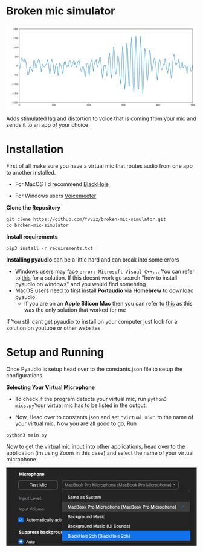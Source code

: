 # Broken mic simulator
![img.png](img.png)

Adds stimulated lag and distortion to voice that is coming from your mic and sends it to an app of your choice

# Installation
First of all make sure you have a virtual mic that routes audio from one app to another installed. 

- For MacOS I'd recommend <a href="https://github.com/ExistentialAudio/BlackHole"> BlackHole </a>  

- For Windows users <a href="https://vb-audio.com/Voicemeeter/index.htm"> Voicemeeter </a> 

**Clone the Repository**
```
git clone https://github.com/fvviz/broken-mic-simulator.git 
cd broken-mic-simulator
```

**Install requirements**
```
pip3 install -r requirements.txt
```

**Installing pyaudio** can be a little hard and can break into some errors

- Windows users may face `error: Microsoft Visual C++..`. You can refer to <a href="https://stackoverflow.com/questions/59467023/getting-error-microsoft-visual-c-14-0-is-required-when-installing-pyaudio">this</a> for a solution. If this doesnt work go search "how to install pyaudio on windows" and you would find somehting
- MacOS users need to first install **Portaudio** via **Homebrew** to download pyaudio. 
  - If you are on an **Apple Silicon Mac** then you can refer to <a href="https://stackoverflow.com/questions/65709212/import-pyaudio-doesnt-work-symbol-not-found-pamaccore-setupchannelmap-on-ma"> this </a> as this was the only solution that worked for me
  
  
 If You still cant get pyaudio to install on your computer just look for a solution on youtube or other websites. 

# Setup and Running

Once Pyaudio is setup head over to the constants.json file to setup the configurations

**Selecting Your Virtual Microphone**

- To check if the program detects your virtual mic, run
`python3 mics.py`Your virtual mic has to be listed in the output. 

- Now, Head over to constants.json and set `"virtual_mic"` to the name of your virtual mic. Now you are all good to go, Run

```
python3 main.py
```

Now to get the virtual mic input into other applications, head over to the application (im using Zoom in this case) and select the name of your virtual microphone


![img_2.png](img_2.png)
